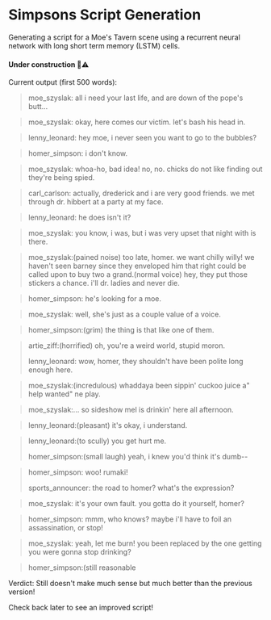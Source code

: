 # Simpsons Script Generation
Generating a script for a Moe's Tavern scene using a recurrent neural network with long short term memory (LSTM) cells.

#### **Under construction** :construction::warning:

Current output (first 500 words):

> moe_szyslak: all i need your last life, and are down of the pope's butt...

> moe_szyslak: okay, here comes our victim. let's bash his head in.

> lenny_leonard: hey moe, i never seen you want to go to the bubbles?

> homer_simpson: i don't know.

> moe_szyslak: whoa-ho, bad idea! no, no. chicks do not like finding out they're being spied.

> carl_carlson: actually, drederick and i are very good friends. we met through dr. hibbert at a party at my face.

> lenny_leonard: he does isn't it?

> moe_szyslak: you know, i was, but i was very upset that night with is there.

> moe_szyslak:(pained noise) too late, homer. we want chilly willy! we haven't seen barney since they enveloped him that right could be called upon to buy two a grand.(normal voice) hey, they put those stickers a chance. i'll dr. ladies and never die.

> homer_simpson: he's looking for a moe.

> moe_szyslak: well, she's just as a couple value of a voice.

> homer_simpson:(grim) the thing is that like one of them.
 
> artie_ziff:(horrified) oh, you're a weird world, stupid moron.
>
>
>lenny_leonard: wow, homer, they shouldn't have been polite long enough here.

> moe_szyslak:(incredulous) whaddaya been sippin' cuckoo juice a" help wanted" ne play.

> moe_szyslak:... so sideshow mel is drinkin' here all afternoon.

> lenny_leonard:(pleasant) it's okay, i understand.

> lenny_leonard:(to scully) you get hurt me.
>
>
>homer_simpson:(small laugh) yeah, i knew you'd think it's dumb--

>homer_simpson: woo! rumaki!
>
>
> sports_announcer: the road to homer? what's the expression?

> moe_szyslak: it's your own fault. you gotta do it yourself, homer?

> homer_simpson: mmm, who knows? maybe i'll have to foil an assassination, or stop!

> moe_szyslak: yeah, let me burn! you been replaced by the one getting you were gonna stop drinking?

> homer_simpson:(still reasonable


Verdict: Still doesn't make much sense but much better than the previous version! 

Check back later to see an improved script! 
